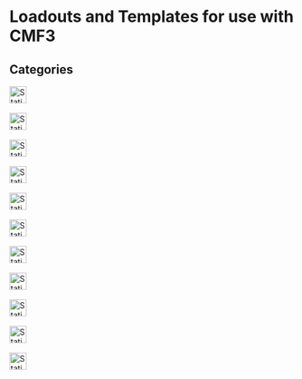 # Loadouts and Templates for use with CMF3
## Categories
<a href="https://github.com/clustermod/Harks-CMF3-Loadouts/tree/master/loadouts/australia">
    <img alt="Static Badge" src="https://img.shields.io/badge/Category-Australia-grey?labelColor=red" height="30px">
</a>
<br/><br/>

<a href="https://github.com/clustermod/Harks-CMF3-Loadouts/tree/master/loadouts/congo">
    <img alt="Static Badge" src="https://img.shields.io/badge/Category-Congo-grey?labelColor=red" height="30px">
</a>
<br/><br/>

<a href="https://github.com/clustermod/Harks-CMF3-Loadouts/tree/master/loadouts/fictional">
    <img alt="Static Badge" src="https://img.shields.io/badge/Category-Fictional-grey?labelColor=red" height="30px">
</a>
<br/><br/>

<a href="https://github.com/clustermod/Harks-CMF3-Loadouts/tree/master/loadouts/germany">
    <img alt="Static Badge" src="https://img.shields.io/badge/Category-Germany-grey?labelColor=red" height="30px">
</a>
<br/><br/>

<a href="https://github.com/clustermod/Harks-CMF3-Loadouts/tree/master/loadouts/lithuania">
    <img alt="Static Badge" src="https://img.shields.io/badge/Category-Lithuania-grey?labelColor=red" height="30px">
</a>
<br/><br/>

<a href="https://github.com/clustermod/Harks-CMF3-Loadouts/tree/master/loadouts/norway">
    <img alt="Static Badge" src="https://img.shields.io/badge/Category-Norway-grey?labelColor=red" height="30px">
</a>
<br/><br/>

<a href="https://github.com/clustermod/Harks-CMF3-Loadouts/tree/master/loadouts/poland">
    <img alt="Static Badge" src="https://img.shields.io/badge/Category-Poland-grey?labelColor=red" height="30px">
</a>
<br/><br/>

<a href="https://github.com/clustermod/Harks-CMF3-Loadouts/tree/master/loadouts/russia">
    <img alt="Static Badge" src="https://img.shields.io/badge/Category-Russia-grey?labelColor=red" height="30px">
</a>
<br/><br/>

<a href="https://github.com/clustermod/Harks-CMF3-Loadouts/tree/master/loadouts/ukraine">
    <img alt="Static Badge" src="https://img.shields.io/badge/Category-Ukraine-grey?labelColor=red" height="30px">
</a>
<br/><br/>

<a href="https://github.com/clustermod/Harks-CMF3-Loadouts/tree/master/loadouts/unaffiliated">
    <img alt="Static Badge" src="https://img.shields.io/badge/Category-Unaffiliated-grey?labelColor=red" height="30px">
</a>
<br/><br/>

<a href="https://github.com/clustermod/Harks-CMF3-Loadouts/tree/master/loadouts/united_states">
    <img alt="Static Badge" src="https://img.shields.io/badge/Category-United_States_(USA)-grey?labelColor=red" height="30px">
</a>
